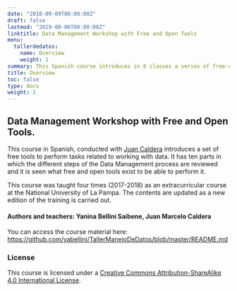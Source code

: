 ```yaml
---
date: "2018-09-09T00:00:00Z"
draft: false
lastmod: "2019-08-06T00:00:00Z"
linktitle: Data Management Workshop with Free and Open Tools
menu:
  tallerdedatos:
    name: Overview
    weight: 1
summary: This Spanish course introduces in 8 classes a series of free-open tools for data management like obtaining data, cleaning and ordering, visualization in graphics, maps and dashboards. 
title: Overview
toc: false
type: docs
weight: 1
---
```


## Data Management Workshop with Free and Open Tools.

This course in Spanish, conducted with [Juan Caldera](https://inta.gob.ar/personas/caldera.juan) introduces a set of free tools to perform tasks related to working with data. It has ten parts in which the different steps of the Data Management process are reviewed and it is seen what free and open tools exist to be able to perform it. 

This course was taught four times (2017-2018) as an extracurricular course at the National University of La Pampa. The contents are updated as a new edition of the training is carried out.

#### Authors and teachers: Yanina Bellini Saibene, Juan Marcelo Caldera 


You can access the course material here: https://github.com/yabellini/TallerManejoDeDatos/blob/master/README.md

### License

This course is licensed under a [Creative Commons Attribution-ShareAlike 4.0 International License](https://creativecommons.org/licenses/by-sa/4.0/deed.es_ES).